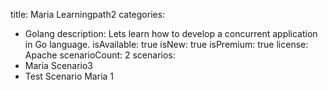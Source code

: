 title: Maria Learningpath2
categories:
  - Golang
description: Lets learn how to develop a concurrent application in Go language.
isAvailable: true
isNew: true
isPremium: true
license: Apache
scenarioCount: 2
scenarios:
  - Maria Scenario3
  - Test Scenario Maria 1

